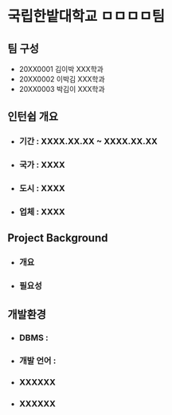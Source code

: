 # 국립한밭대학교 ㅁㅁㅁㅁ팀

## 팀 구성 
- 20XX0001 김이박 XXX학과
- 20XX0002 이박김 XXX학과
- 20XX0003 박김이 XXX학과

## 인턴쉽 개요
  - ### 기간 : XXXX.XX.XX ~ XXXX.XX.XX
  - ### 국가 : XXXX
  - ### 도시 : XXXX
  - ### 업체 : XXXX

## Project Background
  - ### 개요
  - ### 필요성

## 개발환경
  - ### DBMS :
  - ### 개발 언어 :
  - ### XXXXXX
  - ### XXXXXX
